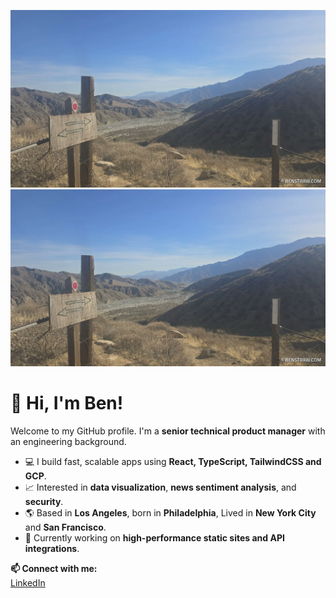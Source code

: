 ![Ben's GitHub Banner](https://raw.githubusercontent.com/benstraw-ctm/benstraw-ctm/main/assets/banner.webp)
[![Ben's GitHub Banner](https://raw.githubusercontent.com/benstraw-ctm/benstraw-ctm/main/assets/banner.webp)](https://benstraw.com/galleries/2024-12-17/)
# 👋 Hi, I'm Ben!
Welcome to my GitHub profile. I'm a **senior technical product manager** with an engineering background.

- 💻 I build fast, scalable apps using **React, TypeScript, TailwindCSS and GCP**.
- 📈 Interested in **data visualization**, **news sentiment analysis**, and **security**.
- 🌎 Based in **Los Angeles**, born in **Philadelphia**, Lived in **New York City** and **San Francisco**.
- 🚀 Currently working on **high-performance static sites and API integrations**.

**📫 Connect with me:**  
[LinkedIn](https://linkedin.com/in/benstraw) 
